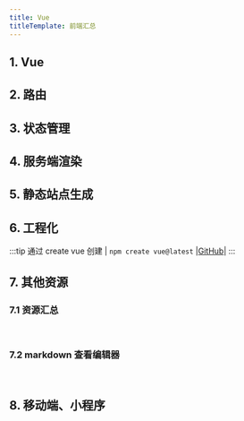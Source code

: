 ```yaml
---
title: Vue
titleTemplate: 前端汇总
---
```


<script setup lang="ts">
import WebsiteBox from '/components/WebsiteBox/index.vue';
import {website1, website2, website3, website4, website5, website6, website7, website8,website9} from './data/vue-website.ts';

</script>

## 1. Vue

<WebsiteBox :data="website1"/>

## 2. 路由

<WebsiteBox :data="website2"/>

## 3. 状态管理

<WebsiteBox :data="website3"/>

## 4. 服务端渲染

<WebsiteBox :data="website4"/>

## 5. 静态站点生成

<WebsiteBox :data="website5"/>

## 6. 工程化

<WebsiteBox :data="website6"/>

:::tip 通过 create vue 创建
| `npm create vue@latest` |[GitHub](https://github.com/vuejs/create-vue?tab=readme-ov-file)|
:::

## 7. 其他资源

### 7.1 资源汇总

<br/>
<WebsiteBox :data="website7"/>

### 7.2 markdown 查看编辑器

<br/>
<WebsiteBox :data="website8"/>

## 8. 移动端、小程序

<WebsiteBox :data="website9"/>
